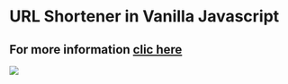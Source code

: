 # URL Shortener in Vanilla Javascript
## For more information <a href="https://appscweb.com/url-shortener-app/">clic here</a>
<img src="https://appscweb.com/wp-content/uploads/2024/09/url-shortener-app.jpeg">
